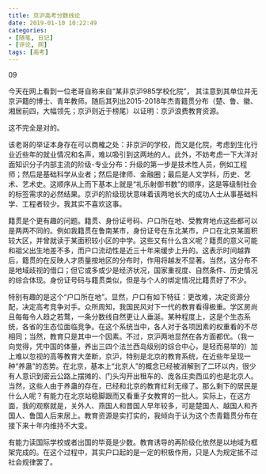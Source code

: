 ```yaml
---
title: 京沪高考分数线论
date: 2019-01-10 10:22:49
categories: 
- [随笔, 日记]
- [评论, 网]
tags: [高考]
---
```


09

今天在网上看到一位老哥自称来自“某非京沪985学校化院”， 其注意到其单位并无京沪籍的博士、青年教师。随后其列出2015-2018年杰青籍贯分布（楚、鲁、徽、湘居前四，大幅领先；京沪则近于榜尾）以证明：京沪浪费教育资源。

<!--more-->

这不完全是对的。 

该老哥的举证本身存在可以商榷之处：非京沪的学校，而又是化院，考虑到生化行业近些年的就业情况和名声，难以吸引到这两地的人。此外，不妨考虑一下大洋对面知识分子内部主流的阶级-专业分布：升级的第一步是技术性人员，例如工程师；然后是基础科学从业者；然后是律师、金融圈；最后是人文学科，历史、艺术、艺术史。这顺序从上而下基本上就是“礼乐射御书数”的顺序，这是等级制社会的标签需求的必然结果。京沪的阶级现状意味着该两地长大的成功人士从事基础科学、工程者较少。我其实不喜欢这事。

籍贯是个更有趣的问题。籍贯、身份证号码、户口所在地、受教育地点这些都可以是两两不同的。例如我籍贯在鲁南某市，身份证号在东北某市，户口在北京某面积较大区，并曾就读于某面积较小区的中学。这些又有什么含义呢？籍贯的意义可能和祖父出生地差不多，而户口流动性是近三十年来缓步上升的。这表示时间越靠后，籍贯的在反映人才质量按地区的分布时，作用将越发不显著。当然，这分布不是地域歧视的借口；但它或多或少是经济状况，国家重视度、自然条件、历史情况的综合体现。身份证号码与籍贯类似，但是与个人的绑定情况比籍贯好了不少。

特别有趣的是这个“户口所在地”。显然，户口有如下特征：更改难，决定资源分配，决定高考竞争对手。众所周知，我国民风对下一代的教育看得极重。学区房尚且每每令人趋之若鹜，一条分数线自然更让人垂涎。某种程度上，这是个生态系统，各省的生态位面临竞争。在这个系统当中，各人对于各项因素的权重看的不尽相同；当然，教育只是其中一个因素。不过，京沪两地显然在各方面都优。（我一向觉得，凭中国的体量，养出三四个法兰西岛级别的综合中心，是轻而易举的）加上难以忽视的高等教育大垄断，京沪，特别是北京的教育系统，在近些年呈现一种“养蛊”的态势。在北京，基本上“北京人”的概念已经被消解到了二环以内，很少有人意识到密云公路上摆摊的、门头沟开出租车的、庞各庄卖西瓜的也是北京人。当然，这些人由于养蛊的存在，已经和北京的教育红利无缘了。那么剩下的居民是什么人呢？有能力在北京站稳脚跟而又看重子女教育的一批人。实际上，在这方面，我的观察就是，关外人、燕国人和晋国人早年较多，可是楚国人、越国人和齐国人、鲁国人后来居上。教育资源是实打实的，我倾向于认为这个杰青籍贯分布在接下来十年内维持不大变。

有能力读国际学校或者出国的毕竟是少数。教育诱导的再阶级化依然是以地域为框架完成的。在这个过程中，其实户口起的是一定的积极作用，只是人为规定抵不过社会规律罢了。